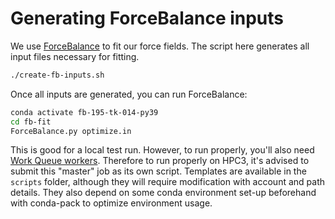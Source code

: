 # Generating ForceBalance inputs

We use [ForceBalance](https://github.com/leeping/forcebalance) to fit our force fields. The script here generates all input files necessary for fitting.

```bash
./create-fb-inputs.sh
```

Once all inputs are generated, you can run ForceBalance:

```bash
conda activate fb-195-tk-014-py39
cd fb-fit
ForceBalance.py optimize.in
```

This is good for a local test run. However, to run properly, you'll also need [Work Queue workers](https://cctools.readthedocs.io/en/latest/work_queue/). Therefore to run properly on HPC3, it's advised to submit this "master" job as its own script. Templates are available in the `scripts` folder, although they will require modification with account and path details. They also depend on some conda environment set-up beforehand with conda-pack to optimize environment usage.

